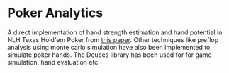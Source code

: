 # Poker Analytics

A direct implementation of hand strength estimation and hand potential in NLH Texas Hold'em Poker from [this paper](https://cdn.aaai.org/AAAI/1998/AAAI98-070.pdf). Other techniques like preflop analysis using monte carlo simulation have also been implemented to simulate poker hands. The Deuces library has been used for for game simulation, hand evaluation etc.
